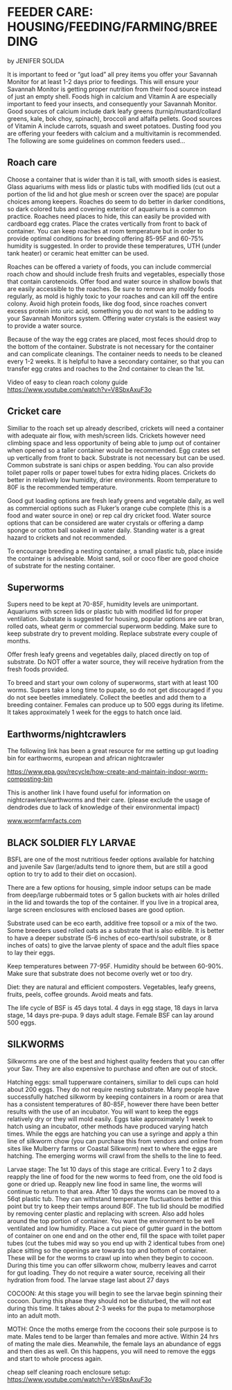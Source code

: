 # FEEDER CARE: HOUSING/FEEDING/FARMING/BREEDING
 
by JENIFER SOLIDA

It is important to feed or “gut load” all prey items you offer your Savannah Monitor for at least 1-2 days prior to feedings. This will ensure your Savannah Monitor is getting proper nutrition from their food source instead of just an empty shell. Foods high in calcium and Vitamin A are especially important to feed your insects, and consequently your Savannah Monitor. Good sources of calcium include dark leafy greens (turnip/mustard/collard greens, kale, bok choy, spinach), broccoli and alfalfa pellets. Good sources of Vitamin A include carrots, squash and sweet potatoes. Dusting food you are offering your feeders with calcium and a multivitamin is recommended. The following are some guidelines on common feeders used...

## Roach care

Choose a container that is wider than it is tall, with smooth sides is easiest. Glass aquariums with mess lids or plastic tubs with modified lids (cut out a portion of the lid and hot glue mesh or screen over the space) are popular choices among keepers. Roaches do seem to do better in darker conditions, so dark colored tubs and covering exterior of aquariums is a common practice. Roaches need places to hide, this can easily be provided with cardboard egg crates. Place the crates vertically from front to back of container. You can keep roaches at room temperature but in order to provide optimal conditions for breeding offering 85-95F and 60-75% humidity is suggested. In order to provide these temperatures, UTH (under tank heater) or ceramic heat emitter can be used.  

Roaches can be offered a variety of foods, you can include commercial roach chow and should include fresh fruits and vegetables, especially those that contain carotenoids. Offer food and water source in shallow bowls that are easily accessible to the roaches. Be sure to remove any moldy foods regularly, as mold is highly toxic to your roaches and can kill off the entire colony. Avoid high protein foods, like dog food, since roaches convert excess protein into uric acid, something you do not want to be adding to your Savannah Monitors system. Offering water crystals is the easiest way to provide a water source.

Because of the way the egg crates are placed, most feces should drop to the bottom of the container. Substrate is not necessary for the container and can complicate cleanings. The container needs to needs to be cleaned every 1-2 weeks. It is helpful to have a secondary container, so that you can transfer egg crates and roaches to the 2nd container to clean the 1st. 

Video of easy to clean roach colony guide https://www.youtube.com/watch?v=V8SbxAxuF3o

## Cricket care

Similiar to the roach set up already described, crickets will need a container with adequate air flow, with mesh/screen lids. Crickets however need climbing space and less opportunity of being able to jump out of container when opened so a taller container would be recommended. Egg crates set up vertically from front to back. Substrate is not necessary but can be used. Common substrate is sani chips or aspen bedding. You can also provide toilet paper rolls or paper towel tubes for extra hiding places. Crickets do better in relatively low humidity, drier environments. Room temperature to 80F is the recommended temperature. 

Good gut loading options are fresh leafy greens and vegetable daily, as well as commercial options such as Fluker’s orange cube complete (this is a food and water source in one) or rep cal dry cricket food. Water source options that can be considered are water crystals or offering a damp sponge or cotton ball soaked in water daily. Standing water is a great hazard to crickets and not recommended. 

To encourage breeding a nesting container, a small plastic tub, place inside the container is adviseable. Moist sand, soil or coco fiber are good choice of substrate for the nesting container.  

## Superworms

Supers need to be kept at 70-85F, humidity levels are unimportant. Aquariums with screen lids or plastic tub with modified lid for proper ventilation. Substate is suggested for housing, popular options are oat bran, rolled oats, wheat germ or commercial superworm bedding. Make sure to keep substrate dry to prevent molding.  Replace substrate every couple of months. 

Offer fresh leafy greens and vegetables daily, placed directly on top of substrate. Do NOT offer a water source, they will receive hydration from the fresh foods provided. 

To breed and start your own colony of superworms, start with at least 100 worms. Supers take a long time to pupate, so do not get discouraged if you do not see beetles immediately. Collect the beetles and add them to a breeding container. Females can produce up to 500 eggs during its lifetime. It takes approximately 1 week for the eggs to hatch once laid.
 
## Earthworms/nightcrawlers

The following link has been a great resource for me setting up gut loading bin for earthworms, european and african nightcrawler

https://www.epa.gov/recycle/how-create-and-maintain-indoor-worm-composting-bin

This is another link I have found useful for information on nightcrawlers/earthworms and their care. (please exclude the usage of dendrodes due to lack of knowledge of their environmental impact)

www.wormfarmfacts.com

## BLACK SOLDIER FLY LARVAE

BSFL are one of the most nutritious feeder options available for hatching and juvenile Sav (larger/adults tend to ignore them, but are still a good option to try to add to their diet on occasion). 

There are a few options for housing, simple indoor setups can be made from deep/large rubbermaid totes or 5 gallon buckets with air holes drilled in the lid and towards the top of the container. If you live in a tropical area, large screen enclosures with enclosed bases are good option.

Substrate used can be eco earth, additive free topsoil or a mix of the two. Some breeders used rolled oats as a substrate that is also edible. It is better to have a deeper substrate (5-6 inches of eco-earth/soil substrate, or 8 inches of oats) to give the larvae plenty of space and the adult flies space to lay their eggs.

Keep temperatures between 77-95F. Humidity should be between 60-90%. Make sure that substrate does not become overly wet or too dry.

Diet: they are natural and efficient composters. Vegetables, leafy greens, fruits, peels, coffee grounds. Avoid meats and fats.

The life cycle of BSF is 45 days total. 4 days in egg stage, 18 days in larva stage, 14 days pre-pupa. 9 days adult stage. Female BSF can lay around 500 eggs.

## SILKWORMS

Silkworms are one of the best and highest quality feeders that you can offer your Sav. They are also expensive to purchase and often are out of stock. 

Hatching eggs: small tupperware containers, similiar to deli cups can hold about 200 eggs. They do not require nesting substrate. Many people have successfully hatched silkworm by keeping containers in a room or area that has a consistent temperatures of 80-85F, however there have been better results with the use of an incubator. You will want to keep the eggs relatively dry or they will mold easily. Eggs take approximately 1 week to hatch using an incubator, other methods have produced varying hatch times. While the eggs are hatching you can use a syringe and apply a thin line of silkworm chow (you can purchase this from vendors and online from sites like Mulberry farms or Coastal Silkworm) next to where the eggs are hatching. The emerging worms will crawl from the shells to the line to feed.

Larvae stage: The 1st 10 days of this stage are critical. Every 1 to 2 days reapply the line of food for the new worms to feed from, one the old food is gone or dried up. Reapply new line food in same line, the worms will continue to return to that area. After 10 days the worms can be moved to a 56qt plastic tub. They can withstand temperature fluctuations better at this point but try to keep their temps around 80F. The tub lid should be modified by removing center plastic and replacing with screen. Also add holes around the top portion of container. You want the environment to be well ventilated and low humidity. Place a cut piece of gutter guard in the bottom of container on one end and on the other end, fill the space with toilet paper tubes (cut the tubes mid way so you end up with 2 identical tubes from one) place sitting so the openings are towards top and bottom of container. These will be for the worms to crawl up into when they begin to cocoon. During this time you can offer silkworm chow, mulberry leaves and carrot for gut loading. They do not require a water source, receiving all their hydration from food. The larvae stage last about 27 days

COCOON: At this stage you will begin to see the larvae begin spinning their cocoon. During this phase they should not be disturbed, the will not eat during this time. It takes about 2-3 weeks for the pupa to metamorphose into an adult moth.

MOTH: Once the moths emerge from the cocoons their sole purpose is to mate. Males tend to be larger than females and more active. Within 24 hrs of mating the male dies. Meanwhile, the female lays an abundance of eggs and then dies as well. On this happens, you will need to remove the eggs and start to whole process again.


cheap self cleaning roach enclosure setup: https://www.youtube.com/watch?v=V8SbxAxuF3o
